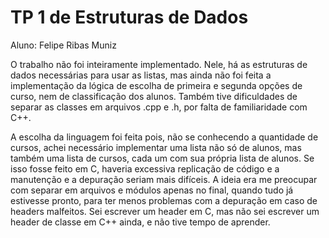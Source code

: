 # TP 1 de Estruturas de Dados
Aluno: Felipe Ribas Muniz

O trabalho não foi inteiramente implementado. Nele, há as estruturas de dados necessárias para usar as listas, mas ainda não foi feita a implementação da lógica de escolha de primeira e segunda opções de curso, nem de classificação dos alunos. Também tive dificuldades de separar as classes em arquivos .cpp e .h, por falta de familiaridade com C++.

A escolha da linguagem foi feita pois, não se conhecendo a quantidade de cursos, achei necessário implementar uma lista não só de alunos, mas também uma lista de cursos, cada um com sua própria lista de alunos. Se isso fosse feito em C, haveria excessiva replicação de código e a manutenção e a depuração seriam mais difíceis. A ideia era me preocupar com separar em arquivos e módulos apenas no final, quando tudo já estivesse pronto, para ter menos problemas com a depuração em caso de headers malfeitos. Sei escrever um header em C, mas não sei escrever um header de classe em C++ ainda, e não tive tempo de aprender.


